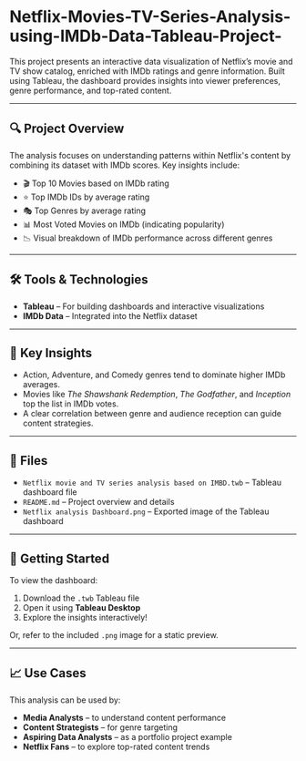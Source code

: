 # Netflix-Movies-TV-Series-Analysis-using-IMDb-Data-Tableau-Project-
This project presents an interactive data visualization of Netflix’s movie and TV show catalog, enriched with IMDb ratings and genre information. Built using Tableau, the dashboard provides insights into viewer preferences, genre performance, and top-rated content.

---

## 🔍 Project Overview
The analysis focuses on understanding patterns within Netflix's content by combining its dataset with IMDb scores. Key insights include:

- 🎬 Top 10 Movies based on IMDb rating  
- ⭐ Top IMDb IDs by average rating  
- 🎭 Top Genres by average rating  
- 📊 Most Voted Movies on IMDb (indicating popularity)  
- 📉 Visual breakdown of IMDb performance across different genres  

---

## 🛠 Tools & Technologies
- **Tableau** – For building dashboards and interactive visualizations  
- **IMDb Data** – Integrated into the Netflix dataset  

---

## 📌 Key Insights
- Action, Adventure, and Comedy genres tend to dominate higher IMDb averages.  
- Movies like *The Shawshank Redemption*, *The Godfather*, and *Inception* top the list in IMDb votes.  
- A clear correlation between genre and audience reception can guide content strategies.  

---

## 📂 Files
- `Netflix movie and TV series analysis based on IMBD.twb` – Tableau dashboard file  
- `README.md` – Project overview and details  
- `Netflix analysis Dashboard.png` – Exported image of the Tableau dashboard  

---

## 🚀 Getting Started
To view the dashboard:

1. Download the `.twb` Tableau file  
2. Open it using **Tableau Desktop**  
3. Explore the insights interactively!  

Or, refer to the included `.png` image for a static preview.  

---

## 📈 Use Cases
This analysis can be used by:

- **Media Analysts** – to understand content performance  
- **Content Strategists** – for genre targeting  
- **Aspiring Data Analysts** – as a portfolio project example  
- **Netflix Fans** – to explore top-rated content trends  
